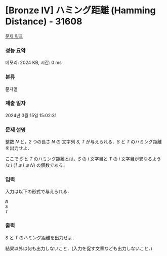 # [Bronze IV] ハミング距離 (Hamming Distance) - 31608 

[문제 링크](https://www.acmicpc.net/problem/31608) 

### 성능 요약

메모리: 2024 KB, 시간: 0 ms

### 분류

문자열

### 제출 일자

2024년 3월 15일 15:02:31

### 문제 설명

<p>整数 <var>N</var> と，<var>2</var> つの長さ <var>N</var> の 文字列 <var>S, T</var> が与えられる．<var>S</var> と <var>T</var> のハミング距離を出力せよ．</p>

<p>ここで <var>S</var> と <var>T</var> のハミング距離とは，<var>S</var> の <var>i</var> 文字目と <var>T</var> の <var>i</var> 文字目が異なるような <var>i</var> (<var>1 ≦ i ≦ N</var>) の個数である．</p>

### 입력 

 <p>入力は以下の形式で与えられる．</p>

<pre><var>N</var>
<var>S</var>
<var>T</var></pre>

### 출력 

 <p><var>S</var> と <var>T</var> のハミング距離を出力せよ．</p>

<p>結果以外は何も出力しないこと．(入力を促す文章なども出力しないこと．)</p>

